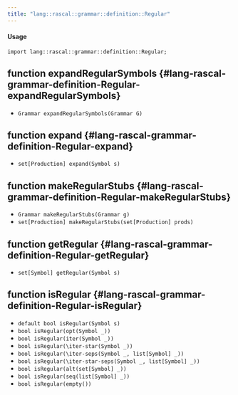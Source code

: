 ```yaml
---
title: "lang::rascal::grammar::definition::Regular"
---
```


#### Usage

`import lang::rascal::grammar::definition::Regular;`


## function expandRegularSymbols {#lang-rascal-grammar-definition-Regular-expandRegularSymbols}

* ``Grammar expandRegularSymbols(Grammar G)``

## function expand {#lang-rascal-grammar-definition-Regular-expand}

* ``set[Production] expand(Symbol s)``

## function makeRegularStubs {#lang-rascal-grammar-definition-Regular-makeRegularStubs}

* ``Grammar makeRegularStubs(Grammar g)``
* ``set[Production] makeRegularStubs(set[Production] prods)``

## function getRegular {#lang-rascal-grammar-definition-Regular-getRegular}

* ``set[Symbol] getRegular(Symbol s)``

## function isRegular {#lang-rascal-grammar-definition-Regular-isRegular}

* ``default bool isRegular(Symbol s)``
* ``bool isRegular(opt(Symbol _))``
* ``bool isRegular(iter(Symbol _))``
* ``bool isRegular(\iter-star(Symbol _))``
* ``bool isRegular(\iter-seps(Symbol _, list[Symbol] _))``
* ``bool isRegular(\iter-star-seps(Symbol _, list[Symbol] _))``
* ``bool isRegular(alt(set[Symbol] _))``
* ``bool isRegular(seq(list[Symbol] _))``
* ``bool isRegular(empty())``

